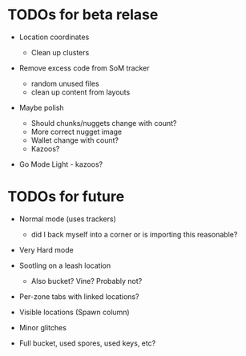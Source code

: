 # TODOs for beta relase

  * Location coordinates
    * Clean up clusters

  * Remove excess code from SoM tracker
    * random unused files
    * clean up content from layouts

  * Maybe polish
    * Should chunks/nuggets change with count?
    * More correct nugget image
    * Wallet change with count?
    * Kazoos?

  * Go Mode Light - kazoos?

# TODOs for future

  * Normal mode (uses trackers)
    * did I back myself into a corner or is importing this reasonable?

  * Very Hard mode

  * Sootling on a leash location
    * Also bucket? Vine? Probably not?

  * Per-zone tabs with linked locations?

  * Visible locations (Spawn column)

  * Minor glitches

  * Full bucket, used spores, used keys, etc?
